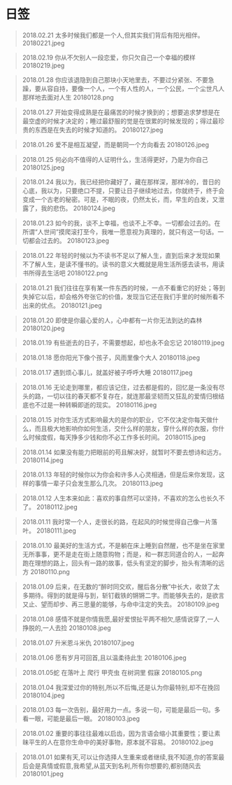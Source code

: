 # 日签

> 2018.02.21
> 太多时候我们都是一个人,但其实我们背后有阳光相伴。
> 20180221.jpeg

> 2018.02.19
> 你从不欠别人一段恋爱，你只欠自己一个幸福的模样
> 20180219.jpeg

> 2018.01.28
> 你应该退隐到自己那块小天地里去，不要过分紧张、不要急躁，要从容自持，要像一个人，一个有人性的人，一个公民，一个尘世凡人那样地去面对人生
> 20180128.png

> 2018.01.27
> 开始变得成熟是在最痛苦的时候才换到的；想要追求梦想是在最空虚的时候才决定的；睡过最舒服的觉是在很累的时候发现的；得过最珍贵的东西是在失去的时候才知道的。
> 20180127.jpeg

> 2018.01.26
> 爱不是相互凝望，而是朝同一个方向看去
> 20180126.jpeg

> 2018.01.25
> 何必向不值得的人证明什么，生活得更好，乃是为你自己
> 20180125.jpeg

> 2018.01.24
> 我以为，我已经把你藏好了，藏在那样深，那样冷的，昔日的心底，我以为，只要绝口不提，只要让日子继续地过去，你就终于，终于会变成一个古老的秘密。可是，不眠的夜，仍然太长，而，早生的白发，又泄露了，我的悲伤。
> 20180124.jpeg

> 2018.01.23
> 如今的我，谈不上幸福，也谈不上不幸。一切都会过去的。在所谓“人世间”摸爬滚打至今，我唯一愿意视为真理的，就只有这一句话。一切都会过去的。
> 20180123.jpeg

> 2018.01.22
> 年轻的时候以为不读书不足以了解人生，直到后来才发现如果不了解人生，是读不懂书的。读书的意义大概就是用生活所感去读书，用读书所得去生活吧
> 20180122.png

> 2018.01.21
> 我们往往在享有某一件东西的时候，一点不看重它的好处；等到失掉它以后，却会格外夸张它的价值，发现当它还在我们手里的时候所看不出来的优点。
> 20180121.jpeg

> 2018.01.20
> 即使是你最心爱的人，心中都有一片你无法到达的森林
> 20180120.jpeg

> 2018.01.19
> 有些逝去的日子，不需要想起，却也永不会忘记
> 20180119.jpeg

> 2018.01.18
> 愿你阳光下像个孩子，风雨里像个大人
> 20180118.jpeg

> 2018.01.17
> 遇到烦心事儿，就盖好被子呼呼大睡
> 20180117.jpeg

> 2018.01.16
> 无论走到哪里，都应该记住，过去都是假的，回忆是一条没有尽头的路，一切以往的春天都不复存在，就连那最坚韧而又狂乱的爱情归根结底也不过是一种转瞬即逝的现实。
> 20180116.jpeg

> 2018.01.15
> 对你生活方式影响最大的是你的职业，它不仅决定你每天做什么，而且极大地影响你如何生活，交什么样的朋友，穿什么样的衣服，你什么时候度假，每天挣多少钱和你不必工作多长时间。
> 20180115.jpeg

> 2018.01.14
> 如果没有能力把眼前的苟且解决好，就暂时不要去想诗和远方。
> 20180114.jpeg

> 2018.01.13
> 年轻的时候你以为你会和许多人心灵相通，但是后来你发现，这样的事情一辈子只会发生那么几次。
> 20180113.jpeg

> 2018.01.12
> 人生本来如此：喜欢的事自然可以坚持，不喜欢的怎么也长久不了。
> 20180112.jpeg

> 2018.01.11
> 我时常一个人，走很长的路，在起风的时候觉得自己像一片落叶。
> 20180111.jpeg

> 2018.01.10
> 最美好的生活方式，不是躺在床上睡到自然醒，也不是坐在家里无所事事，更不是走在街上随意购物；而是，和一群志同道合的人，一起奔跑在理想的路上，回头有一路的故事，低头有坚定的脚步，抬头有清晰的远方
> 20180110.png

> 2018.01.09
> 后来，在无数的“醉时同交欢，醒后各分散”中长大，收敛了太多期待。得到的就是得与到，斩钉截铁的锵锵二字。而能够失去的，是欲言又止、望而却步、再三思量的能够，与命中注定的失去。
> 20180109.jpeg

> 2018.01.08
> 感情不就是你情我愿,最好爱恨扯平两不相欠,感情说穿了,一人挣脱的,一人去捡
> 20180108.jpeg

> 2018.01.07
> 升米恩斗米仇
> 20180107.jpeg

> 2018.01.06
> 愿有岁月可回首,且以温柔待此生
> 20180106.jpeg

> 2018.01.05蛇
> 在落叶上 爬行 甲壳虫 在树洞里 假寐
> 20180105.png

> 2018.01.04
> 我深爱过你的特别,所以不后悔,还是认为你最特别,却不在挽回
> 20180104.jpeg

> 2018.01.03
> 每一次告别，最好用力一点。多说一句，可能是最后一句。多看一眼，可能是最后一眼。
> 20180103.jpeg

> 2018.01.02
> 重要的事往往最难以启齿，因为言语会缩小其重要性；要让素昧平生的人在意你生命中的美好事物，原本就不容易。
> 20180102.jpeg

> 2018.01.01
> 如果有天,可以让你选择人生重来或者继续,我不知道,你的答案最后会是真情或假意,我希望,从蓝天到名利,所有你想要的,都别随风去
> 20180101.jpeg